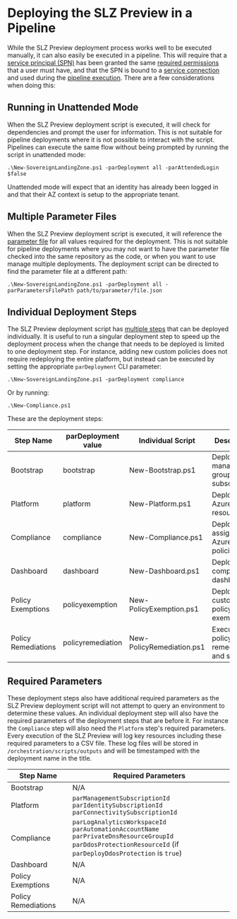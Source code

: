 # Deploying the SLZ Preview in a Pipeline

While the SLZ Preview deployment process works well to be executed manually, it can also easily be executed in a pipeline. This will require that a [service principal (SPN)](https://learn.microsoft.com/azure/active-directory/develop/howto-create-service-principal-portal) has been granted the same [required permissions](../05-Permissions-Tooling.md) that a user must have, and that the SPN is bound to a [service connection](https://learn.microsoft.com/azure/devops/pipelines/library/service-endpoints?view=azure-devops&tabs=yaml#azure-resource-manager-service-connection) and used during the [pipeline execution](https://learn.microsoft.com/azure/devops/pipelines/library/service-endpoints?view=azure-devops&tabs=yaml#use-a-service-connection).  There are a few considerations when doing this:

## Running in Unattended Mode

When the SLZ Preview deployment script is executed, it will check for dependencies and prompt the user for information. This is not suitable for pipeline deployments where it is not possible to interact with the script. Pipelines can execute the same flow without being prompted by running the script in unattended mode:

```
.\New-SovereignLandingZone.ps1 -parDeployment all -parAttendedLogin $false
```

Unattended mode will expect that an identity has already been logged in and that their AZ context is setup to the appropriate tenant.

## Multiple Parameter Files

When the SLZ Preview deployment script is executed, it will reference the [parameter file](../../orchestration/scripts/parameters/sovereignLandingZone.parameters.json) for all values required for the deployment. This is not suitable for pipeline deployments where you may not want to have the parameter file checked into the same repository as the code, or when you want to use manage multiple deployments. The deployment script can be directed to find the parameter file at a different path:

```
.\New-SovereignLandingZone.ps1 -parDeployment all -parParametersFilePath path/to/parameter/file.json
```

## Individual Deployment Steps

The SLZ Preview deployment script has [multiple steps](../03-Deployment-Overview.md) that can be deployed individually. It is useful to run a singular deployment step to speed up the deployment process when the change that needs to be deployed is limited to one deployment step. For instance, adding new custom policies does not require redeploying the entire platform, but instead can be executed by setting the appropriate `parDeployment` CLI parameter:

```
.\New-SovereignLandingZone.ps1 -parDeployment compliance
```

Or by running:

```
.\New-Compliance.ps1
```

These are the deployment steps:

|Step Name|parDeployment value|Individual Script|Description|
|---------|-------------------|-----------------|-----------|
|Bootstrap|bootstrap|New-Bootstrap.ps1|Deploys the management groups and subscriptions|
|Platform|platform|New-Platform.ps1|Deploys all Azure resources|
|Compliance|compliance|New-Compliance.ps1|Deploys and assigns all Azure policies|
|Dashboard|dashboard|New-Dashboard.ps1|Deploys the compliance dashboard|
|Policy Exemptions|policyexemption|New-PolicyExemption.ps1|Deploys all custom policy exemptions|
|Policy Remediations|policyremediation|New-PolicyRemediation.ps1|Executes all policy remediations and scans|

## Required Parameters

These deployment steps also have additional required parameters as the SLZ Preview deployment script will not attempt to query an environment to determine these values. An individual deployment step will also have the required parameters of the deployment steps that are before it. For instance the `Compliance` step will also need the `Platform` step's required parameters. Every execution of the SLZ Preview will log key resources including these required parameters to a CSV file. These log files will be stored in `/orchestration/scripts/outputs` and will be timestamped with the deployment name in the title.

|Step Name|Required Parameters|
|---------|-------------------|
|Bootstrap|N/A|
|Platform|`parManagementSubscriptionId`<br />`parIdentitySubscriptionId`<br />`parConnectivitySubscriptionId`|
|Compliance|`parLogAnalyticsWorkspaceId`<br />`parAutomationAccountName`<br />`parPrivateDnsResourceGroupId`<br />`parDdosProtectionResourceId` (if `parDeployDdosProtection` is `true`)|
|Dashboard|N/A|
|Policy Exemptions|N/A|
|Policy Remediations|N/A|
